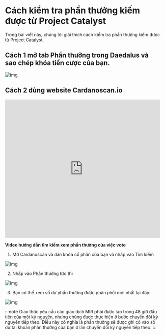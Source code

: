 Cách kiểm tra phần thưởng kiếm được từ Project Catalyst
============================================================

Trong bài viết này, chúng tôi giải thích cách kiểm tra phần thưởng kiếm được từ Project Catalyst.


## Cách 1 mở tab Phần thưởng trong Daedalus và sao chép khóa tiền cược của bạn.

![img](/img/Check-reward/2.27.50_pm.png)


## Cách 2 dùng website Cardanoscan.io 

<iframe width="100%" height="450" src="https://www.youtube.com/embed/YfERsuUFxeE" frameborder="0" allow="accelerometer; autoplay; clipboard-write; encrypted-media; gyroscope; picture-in-picture fullscreen"></iframe>

**Video hướng dẫn tìm kiếm xem phần thưởng của việc vote**

1. Mở Cardanoscan  và dán khóa cổ phần của bạn và nhấp vào Tìm kiếm

![img](/img/Check-reward/2.34.03_pm.png)

2. Nhấp vào  Phần thưởng tức thì

![img](/img/Check-reward/2.36.47_pm.png)

3. Bạn có thể xem số dư phần thưởng được phân phối mới nhất tại đây:

![img](/img/Check-reward/2.38.54_pm.png)

:::note
Giao thức yêu cầu các giao dịch MIR phải được tạo trong 48 giờ đầu tiên của một kỷ nguyên, nhưng chúng được thực hiện ở bước chuyển đổi kỷ nguyên tiếp theo. Điều này có nghĩa là phần thưởng sẽ được ghi có vào số dư tài khoản phần thưởng của bạn ở lần chuyển đổi kỷ nguyên tiếp theo. 
:::